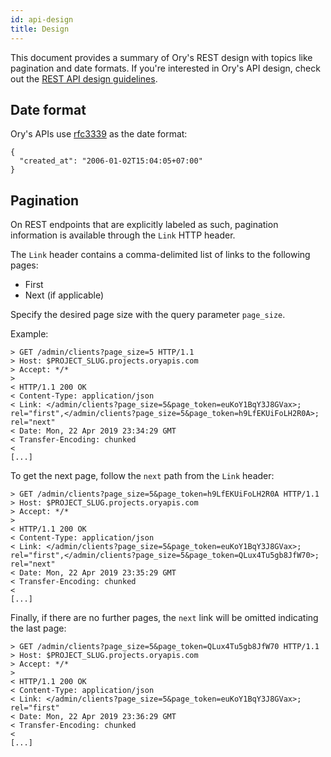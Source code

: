 ```yaml
---
id: api-design
title: Design
---
```


This document provides a summary of Ory's REST design with topics like pagination and date formats. If you're interested in Ory's
API design, check out the [REST API design guidelines](../open-source/guidelines/rest-api-guidelines.mdx).

## Date format

Ory's APIs use [rfc3339](https://tools.ietf.org/html/rfc3339) as the date format:

```
{
  "created_at": "2006-01-02T15:04:05+07:00"
}
```

## Pagination

On REST endpoints that are explicitly labeled as such, pagination information is available through the `Link` HTTP header.

The `Link` header contains a comma-delimited list of links to the following pages:

- First
- Next (if applicable)

Specify the desired page size with the query parameter `page_size`.

Example:

```
> GET /admin/clients?page_size=5 HTTP/1.1
> Host: $PROJECT_SLUG.projects.oryapis.com
> Accept: */*
>
< HTTP/1.1 200 OK
< Content-Type: application/json
< Link: </admin/clients?page_size=5&page_token=euKoY1BqY3J8GVax>; rel="first",</admin/clients?page_size=5&page_token=h9LfEKUiFoLH2R0A>; rel="next"
< Date: Mon, 22 Apr 2019 23:34:29 GMT
< Transfer-Encoding: chunked
<
[...]
```

To get the next page, follow the `next` path from the `Link` header:

```
> GET /admin/clients?page_size=5&page_token=h9LfEKUiFoLH2R0A HTTP/1.1
> Host: $PROJECT_SLUG.projects.oryapis.com
> Accept: */*
>
< HTTP/1.1 200 OK
< Content-Type: application/json
< Link: </admin/clients?page_size=5&page_token=euKoY1BqY3J8GVax>; rel="first",</admin/clients?page_size=5&page_token=QLux4Tu5gb8JfW70>; rel="next"
< Date: Mon, 22 Apr 2019 23:35:29 GMT
< Transfer-Encoding: chunked
<
[...]
```

Finally, if there are no further pages, the `next` link will be omitted indicating the last page:

```
> GET /admin/clients?page_size=5&page_token=QLux4Tu5gb8JfW70 HTTP/1.1
> Host: $PROJECT_SLUG.projects.oryapis.com
> Accept: */*
>
< HTTP/1.1 200 OK
< Content-Type: application/json
< Link: </admin/clients?page_size=5&page_token=euKoY1BqY3J8GVax>; rel="first"
< Date: Mon, 22 Apr 2019 23:36:29 GMT
< Transfer-Encoding: chunked
<
[...]
```
